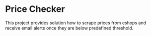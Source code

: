 # Price Checker

This project provides solution how to scrape prices from eshops and receive email alerts once they are below predefined threshold.
